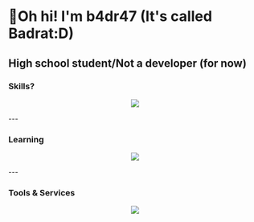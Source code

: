 # 👋Oh hi! I'm b4dr47 (It's called Badrat:D)
## High school student/Not a developer (for now)
<h3>Skills?</h3>
<p align="center">
  <img align="center" src="https://skillicons.dev/icons?i=js,ts,html,css,tailwind,nextjs,react" />
</p>
---
<h3>Learning</h3>
<p align="center">
  <img align="center" src="https://skillicons.dev/icons?i=py,cpp,rust" />
</p>
---
<h3>Tools & Services</h3>
<p align="center">
  <img align="center" src="https://skillicons.dev/icons?i=git,github,vercel,webstorm,neovim,vscode" />
</p>
